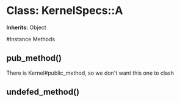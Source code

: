 # Class: KernelSpecs::A
**Inherits:** Object
    




#Instance Methods
## pub_method() [](#method-i-pub_method)
There is Kernel#public_method, so we don't want this one to clash

## undefed_method() [](#method-i-undefed_method)

